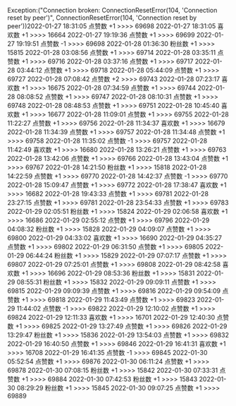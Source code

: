 Exception:("Connection broken: ConnectionResetError(104, 'Connection reset by peer')", ConnectionResetError(104, 'Connection reset by peer'))2022-01-27  18:31:05   点赞数 +1 >>>> 69698
2022-01-27  18:31:05   喜欢数 +1 >>>> 16664
2022-01-27  19:19:36   点赞数 +1 >>>> 69699
2022-01-27  19:19:51   点赞数 -1 >>>> 69698
2022-01-28  01:36:30   粉丝数 +1 >>>> 15815
2022-01-28  03:08:56   点赞数 +1 >>>> 69714
2022-01-28  03:35:11   点赞数 +1 >>>> 69716
2022-01-28  03:37:16   点赞数 +1 >>>> 69717
2022-01-28  03:44:12   点赞数 +1 >>>> 69718
2022-01-28  05:44:09   点赞数 +1 >>>> 69727
2022-01-28  07:08:42   点赞数 +2 >>>> 69743
2022-01-28  07:23:17   喜欢数 +1 >>>> 16675
2022-01-28  07:34:59   点赞数 +1 >>>> 69744
2022-01-28  08:08:52   点赞数 +1 >>>> 69747
2022-01-28  08:10:31   点赞数 +1 >>>> 69748
2022-01-28  08:48:53   点赞数 +1 >>>> 69751
2022-01-28  10:45:40   喜欢数 +1 >>>> 16677
2022-01-28  11:09:01   点赞数 +1 >>>> 69755
2022-01-28  11:22:27   点赞数 +1 >>>> 69756
2022-01-28  11:34:37   喜欢数 +1 >>>> 16679
2022-01-28  11:34:39   点赞数 +1 >>>> 69757
2022-01-28  11:34:48   点赞数 +1 >>>> 69758
2022-01-28  11:35:02   点赞数 -1 >>>> 69757
2022-01-28  11:42:49   喜欢数 +1 >>>> 16680
2022-01-28  13:26:21   点赞数 +1 >>>> 69763
2022-01-28  13:42:06   点赞数 +1 >>>> 69766
2022-01-28  13:43:04   点赞数 +1 >>>> 69767
2022-01-28  14:21:50   粉丝数 +1 >>>> 15818
2022-01-28  14:22:59   点赞数 +1 >>>> 69770
2022-01-28  14:42:37   点赞数 -1 >>>> 69770
2022-01-28  15:09:47   点赞数 +1 >>>> 69772
2022-01-28  17:38:47   喜欢数 +1 >>>> 16682
2022-01-28  19:43:33   点赞数 +1 >>>> 69781
2022-01-28  23:27:15   点赞数 +1 >>>> 69781
2022-01-28  23:54:33   点赞数 +1 >>>> 69783
2022-01-29  02:05:51   粉丝数 +1 >>>> 15824
2022-01-29  02:06:58   喜欢数 +1 >>>> 16686
2022-01-29  02:55:12   点赞数 +1 >>>> 69796
2022-01-29  04:08:32   粉丝数 +1 >>>> 15828
2022-01-29  04:09:07   点赞数 +1 >>>> 69800
2022-01-29  04:33:02   喜欢数 +1 >>>> 16690
2022-01-29  04:35:27   点赞数 +1 >>>> 69802
2022-01-29  06:31:50   点赞数 +1 >>>> 69805
2022-01-29  06:44:24   粉丝数 +1 >>>> 15829
2022-01-29  07:07:17   点赞数 +1 >>>> 69807
2022-01-29  07:25:01   点赞数 +1 >>>> 69808
2022-01-29  08:42:58   喜欢数 +1 >>>> 16696
2022-01-29  08:53:36   粉丝数 +1 >>>> 15831
2022-01-29  08:55:31   粉丝数 +1 >>>> 15832
2022-01-29  09:09:11   点赞数 +1 >>>> 69815
2022-01-29  09:09:39   点赞数 +1 >>>> 69816
2022-01-29  09:54:09   点赞数 +1 >>>> 69818
2022-01-29  11:43:49   点赞数 +1 >>>> 69823
2022-01-29  11:44:02   点赞数 -1 >>>> 69822
2022-01-29  12:10:02   点赞数 +1 >>>> 69824
2022-01-29  12:11:33   喜欢数 +1 >>>> 16701
2022-01-29  12:40:30   点赞数 +1 >>>> 69825
2022-01-29  13:27:49   点赞数 +1 >>>> 69826
2022-01-29  13:29:47   粉丝数 +1 >>>> 15836
2022-01-29  13:54:03   点赞数 +1 >>>> 69832
2022-01-29  16:40:50   点赞数 +1 >>>> 69846
2022-01-29  16:41:31   喜欢数 +1 >>>> 16708
2022-01-29  16:41:35   点赞数 -1 >>>> 69845
2022-01-30  05:52:54   点赞数 +1 >>>> 69876
2022-01-30  06:11:24   点赞数 +1 >>>> 69878
2022-01-30  07:08:15   粉丝数 +1 >>>> 15842
2022-01-30  07:33:31   点赞数 +1 >>>> 69884
2022-01-30  07:42:53   粉丝数 +1 >>>> 15843
2022-01-30  08:29:29   粉丝数 +1 >>>> 15845
2022-01-30  09:07:25   点赞数 +1 >>>> 69889
